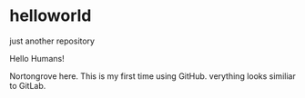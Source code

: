# helloworld
just another repository

Hello Humans!

Nortongrove here. This is my first time using GitHub. verything looks similiar to GitLab.
